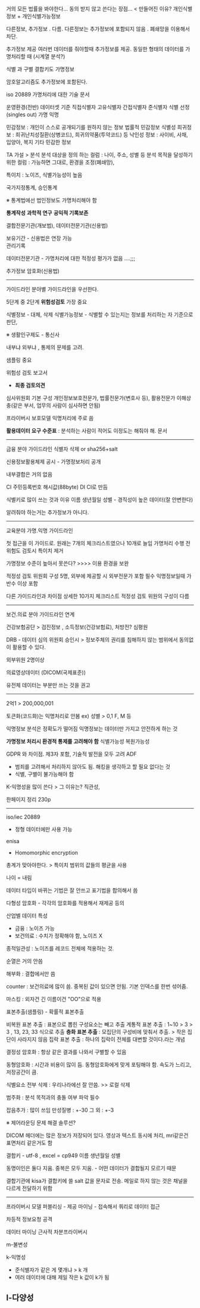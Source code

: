 거의 모든 법률을 봐야한다... 
동의 받지 않고 쓴다는 장점... < 만들어진 이유?
개인식별정보 + 개인식별가능정보 

다른정보, 추가정보 . 다름. 다른정보는 추가정보에 포함되지 않음 .
폐쇄망을 이용해서 차단. 


추가정보 제공
여러번 데이터를 줘야할때 추가정보를 제공. 동일한 형태의 데이터를 가명처리할 때
(시계열 분석?)

식별 과 구별 
결합키도 가명정보 

암호알고리즘도 추가정보에 포함된다.

iso 20889 가명처리에 대한 기술 문서 

운영환경(전반)     데이터셋 기준
직접식별자        고유식별자
간접식별자          준식별자
식별                        선정(singles out)
가명                        익명

민감정보 : 개인이 스스로 공개되기를 원하지 않는 정보
법률적 민감정보
식별성 희귀정보 : 희귀난치성질환(상병코드), 희귀의약품(투약코드) 등 
낙인성 정보 : 사이비, 사채, 입양아, 복지
기타 민감한 정보 

TA 
가설 > 분석
분석 대상을 정의 하는 컬럼 : 나이, 주소, 성별 등 
분석 목적을 달성하기 위한 컬럼 : 가능하면 그대로, 환경을 조정(폐쇄망),

특이치 : 노이즈, 식별가능성이 높음

국가지정통계, 승인통계

※ 통계법에선 법인정보도 가명처리해야 함

**통계작성**
**과학적 연구**
**공익적 기록보존**

결합전문기관(개보법), 데이터전문기관(신용법)

보유기간 - 신용법은 연장 가능  
관리기록

데이터전문기관 - 가명처리에 대한 적정성 평가가 없음 ....;;; 

추가정보 암호화(신용법)

-----------------

가이드라인
분야별 가이드라인을 우선한다.

5단계 중 2단계 **위험성검토** 가장 중요

식별정보 - 대체, 삭제
식별가능정보 - 식별할 수 있는지는 정보를 처리하는 자 기준으로 판단, 

※ 생활인구제도 - 통신사

내부냐 외부냐 , 통제의 문제를 고려. 

샘플링 중요

위험성 검토 보고서
- **최종 검토의견**

심사위원회 기본 구성
	개인정보보호전문가, 법률전문가(변호사 등), 활용전문가
이해상충(같은 부서, 업무의 사람이 심사하면 안됨)

프라이버시 보호모델 익명처리에 주로 씀

**활용데이터 요구 수준표** : 분석하는 사람이 적어도 이정도는 해줘야 해. 문서

-------------------------
금융 분야 가이드라인
식별자 삭제 or sha256+salt

신용정보활용체제 공시 - 가명정보처리 공개

내부결합은 거의 없음 

CI 주민등록번호 해시값(88byte)
DI CI로 만듬 

식별키로 많이 쓰는 것과 이유
이름 생년월일 성별 - 경직성이 높은 데이터(잘 안변한다)

알려줘야 하는거는 추가정보가 아니다. 

----------------
교육분야 가명.익명 가이드라인

첫 접근을 이 가이드로. 원래는 7개의 체크리스트였으나 10개로 늘임
가명처리 수행 전 위험도 검토시 특이치 제거

가명정보 수준이 높아서 못쓴다?   >>>> 이용 환경을 보완

적정성 검토 위원회 구성
	5명, 외부에 제공할 시 외부전문가 포함 필수
	익명정보일때 가반수 이상 포함

다른 가이드라인과 차이점 
상세한 10가지 체크리스트 
적정성 검토 위원의 구성이 다름

------------------
보건.의료 분야 가이드라인
연계

건강보험공단 > 검진정보 , 소득정보(건강보험료), 처방전?
심평원

DRB - 데이터 심의 위원회
승인시 > 정보주체의 권리를 침해하지 않는 범위에서 동의없이 활용할 수 있다.

외부위원 2명이상

의료영상데이터 (DICOM(국제표준))

유전체 데이터는 부분만 쓰는 것을 권고

-----------------
2억1 > 200,000,001

토큰화(코드화)는 익명처리로 안봄 
ex) 성별 > 0,1 F, M 등 

익명정보 분석은 정확도가 떨어짐
익명정보는 데이터만 가지고 안전하게 하는 것 


**가명정보 처리시 환경적 통제를 고려해야 함**
식별가능성
복원가능성


GDPR 와 차이점. 제3자 포함, 기술적 발전을 모두 고려 
ADF  
- 범죄를 고려해서 처리하지 않아도 됨. 해킹을 생각하고 할 필요 없다는 것
- 식별, 구별이 불가능해야 함

K-익명성을 많이 쓴다 > 그 이유는?
직관성, 

한페이지 정리 230p

----------
iso/iec 20889 
- 정형 데이터에만 사용 가능

enisa
- Homomorphic encryption 

총계가 맞아야한다. > 특이치 범위의 값들의 평균을 사용

나이 = 내림

데이터 타입이 바뀌는 기법은 잘 안쓰고 표기법을 합의해서 씀

다형성 암호화 - 각각의 암호화를 적용해서 재제공 등의 

산업별 데이터 특성
- 금융 : 노이즈 가능
- 보건의료 : 수치가 정확해야 함, 노이즈 X

종적일관성 : 노이즈를 레코드 전체에 적용하는 것. 

순열은 거의 안씀

해부화 : 결합에서만 씀

counter : 보건의료에 많이 씀. 중복된 값이 있으면 안됨.
         기본 인덱스를 한번 섞어줌.

마스킹 : 외자건 긴 이름이건 "OO"으로 적용

표본추출(샘플링) - 확률적 표본추출

비복원 표본 추출 : 표본으로 뽑힌 구성요소는 빼고 추출
계통적 표본 추출 : 1~10 > 3 > 3 , 13, 23, 33 식으로 추출
**층화 표본 추출** : 모집단의 구성비에 맞춰서 추출. > 작은 집단이 사라지지 않음
집락 표본 추출 : 하나의 집락이 전체를 대변할 것이다.라는 개념

결정성 암호화 : 항상 같은 결과를 나와서 구별할 수 있음

동형암호화 : 시간과 비용이 많이 듬. 동형암호화에게 맞게 포팅해야 함.
            속도가 느리고, 저장공간이 큼.

식별요소 전부 삭제 : 우리나라에선 잘 안씀. >> 로컬 삭제

범주화 : 분석 목적과의 충돌 여부 파악 필수 

잡음추가 : 많이 쓰임 
만성질병 : +-30
그 외 : +-3

※  제어라운딩 문제 해결 솔루션?

DICOM 헤더에는 많은 정보가 저장되어 있다. 
영상과 텍스트 동시에 처리, mri같은건 표면처리 같은거도 함


결합키 - utf-8 , excel = cp949
이름 생년월일 성별

동명이인은 둘다 지움. 중복은 모두 지움. - 어떤 데이터가 결합될지 모르기 때문

결합기관에 kisa가 결합키에 쓸 salt 값을 문자로 전송. 메일로 하지 않는 것은 채널을 다르게 전달하기 위함 

--------------
프라이버시 모델
퍼블리싱 - 제공
마이닝 - 접속해서 쿼리로 데이터 접근

차등적 정보요청 공격

데이터 마이닝 
근사적 차분프라이버시 

m-불변성


k-익명성
- 준식별자가 같은 게 몇개냐 > k 개
- 여러 데이터에 대해 제일 작은 k 값이 k가 됨

l-다양성
- 